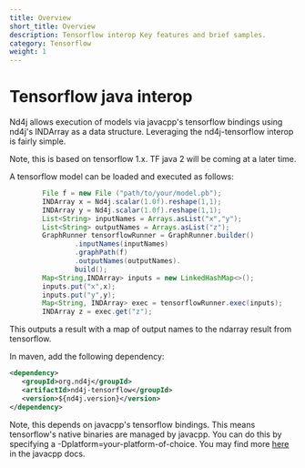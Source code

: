```yaml
---
title: Overview
short_title: Overview
description: Tensorflow interop Key features and brief samples.
category: Tensorflow
weight: 1
---
```


# Tensorflow java interop

Nd4j allows execution of models via javacpp's tensorflow bindings using nd4j's INDArray as a data structure.
Leveraging the nd4j-tensorflow interop is fairly simple.

Note, this is based on tensorflow 1.x. TF java 2 will be coming at a later time.

A tensorflow model can be loaded and executed as follows:

```java
        File f = new File ("path/to/your/model.pb");
        INDArray x = Nd4j.scalar(1.0f).reshape(1,1);
        INDArray y = Nd4j.scalar(1.0f).reshape(1,1);
        List<String> inputNames = Arrays.asList("x","y");
        List<String> outputNames = Arrays.asList("z");
        GraphRunner tensorflowRunner = GraphRunner.builder()
                .inputNames(inputNames)
                .graphPath(f)
                .outputNames(outputNames).
                build();
        Map<String,INDArray> inputs = new LinkedHashMap<>();
        inputs.put("x",x);
        inputs.put("y",y);
        Map<String, INDArray> exec = tensorflowRunner.exec(inputs);
        INDArray z = exec.get("z");
```


This outputs a result with a map of output names to the ndarray result from tensorflow.



In maven, add the following dependency:
```xml
<dependency>
   <groupId>org.nd4j</groupId>
   <artifactId>nd4j-tensorflow</groupId>
   <version>${nd4j.version}</version>
</dependency>
```


Note, this depends on javacpp's tensorflow bindings. This means tensorflow's native binaries are managed by javacpp.
You can do this by specifying a -Dplatform=your-platform-of-choice. You may find more [here](https://github.com/bytedeco/javacpp-presets/wiki/Reducing-the-Number-of-Dependencies) in the javacpp docs.



